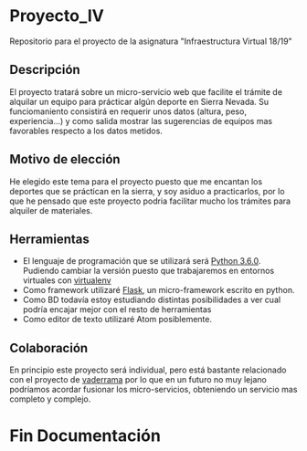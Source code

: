 # Proyecto_IV
Repositorio para el proyecto de la asignatura "Infraestructura Virtual 18/19"

## Descripción
El proyecto tratará sobre un micro-servicio web que facilite el trámite de alquilar un equipo para prácticar algún deporte en Sierra Nevada.
Su funciomaniento consistirá en requerir unos datos (altura, peso, experiencia...) y como salida mostrar las sugerencias de equipos mas favorables respecto a los datos metidos.

## Motivo de elección

He elegido este tema para el proyecto puesto que me encantan los deportes que se práctican en la sierra, y soy asiduo a practicarlos, por lo que he pensado que este proyecto podria facilitar mucho los trámites para alquiler de materiales.

## Herramientas
- El lenguaje de programación que se utilizará será [Python 3.6.0](https://www.python.org/). Pudiendo cambiar la versión puesto que trabajaremos en entornos virtuales con [virtualenv](https://virtualenv.pypa.io/en/stable/)
- Como framework utilizaré [Flask](http://flask.pocoo.org/), un micro-framework escrito en python.
- Como BD todavía estoy estudiando distintas posibilidades a ver cual podría encajar mejor con el resto de herramientas
- Como editor de texto utilizaré Atom posiblemente.

## Colaboración

En principio este proyecto será individual, pero está bastante relacionado con el proyecto de [vaderrama](https://github.com/vaderrama/Proyecto-IV) por lo que en un futuro no muy lejano podríamos acordar fusionar los micro-servicios, obteniendo un servicio mas completo y complejo.

# Fin Documentación
